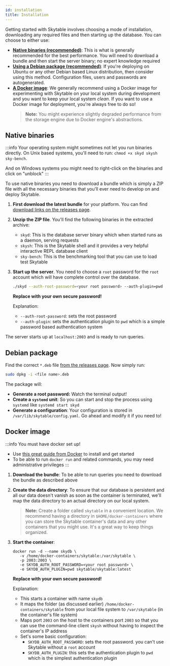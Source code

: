 ```yaml
---
id: installation
title: Installation
---
```


Getting started with Skytable involves choosing a mode of installation, downloading any required files and then starting up the database. You can choose to either use:

- [**Native binaries (recommended)**](#native-binaries): This is what is generally recommended for the best performance. You will need to download a bundle and then start the server binary; no expert knowledge required
- [**Using a Debian package (recommended)**](#debian-package): If you're deploying on Ubuntu or any other Debian based Linux distribution, then consider using this method. Configuration files, users and passwords are autogenerated. 
- [**A Docker image**](#docker-image): We generally recommend using a Docker image for experimenting with Skytable on your local system during development and you want to keep your local system *clean*. If you want to use a Docker image for deployment, you're always free to do so!
  > **Note:** You might experience slightly degraded performance from the storage engine due to Docker engine's abstractions.

## Native binaries

:::info
Your operating system might sometimes not let you run binaries directly. On Unix based systems, you'll need to run: `chmod +x skyd skysh sky-bench`.

And on Windows systems you might need to right-click on the binaries and click on "unblock"
:::

To use native binaries you need to download a bundle which is simply a ZIP file with all the necessary binaries that you'll ever need to develop on and deploy Skytable.

1. **First download the latest bundle** for your platform. You can find [download links on the releases page](https://github.com/skytable/skytable/releases).
2. **Unzip the ZIP file**. You'll find the following binaries in the extracted archive:
   - `skyd`: This is the database server binary which when started runs as a daemon, serving requests
   - `skysh`: This is the Skytable shell and it provides a very helpful interactive REPL database client
   - `sky-bench`: This is the benchmarking tool that you can use to load test Skytable
3. **Start up the server**. You need to choose a `root` password for the `root` account which will have complete control over the database.
    ```bash
    ./skyd --auth-root-password=<your root password> --auth-plugin=pwd
    ```
    **Replace with your own secure password!**

    Explanation:
    - `--auth-root-password`: sets the root password
    - `--auth-plugin`: sets the authentication plugin to `pwd` which is a simple password based authentication system

The server starts up at `localhost:2003` and is ready to run queries.

## Debian package

Find the correct `*.deb` file [from the releases page](https://github.com/skytable/skytable/releases). Now simply run:
```sh
sudo dpkg -i <file name>.deb
```
The package will:
- **Generate a root password:** Watch the terminal output!
- **Create a `systemd` unit**: So you can start and stop the process using `systemd` like `systemd start skyd`
- **Generate a configuration**: Your configuration is stored in `/var/lib/skytable/config.yaml`. Go ahead and modify it if you need to!

## Docker image

:::info You must have docker set up!
- Use [this great guide from Docker](https://docs.docker.com/engine/install/) to install and get started
- To be able to run `docker run` and related commands, you may need administrative privileges
:::

1. **Download the bundle**: To be able to run queries you need to download the bundle as described above
2. **Create the data directory**: To ensure that our database is persistent and all our data doesn't vanish as soon as the container is terminated, we'll map the data directory to an actual directory on our local system.
    > **Note:** Create a folder called `skytable` in a convenient location. We recommend having a directory in `$HOME/docker-containers` where you can store the Skytable container's data and any other containers that you might use. It's a great way to keep things organized.
3. **Start the container**:
     ```shell
     docker run -d --name skydb \
        -v /home/docker-containers/skytable:/var/skytable \
        -p 2003:2003 \
        -e SKYDB_AUTH_ROOT_PASSWORD=<your root password> \
        -e SKYDB_AUTH_PLUGIN=pwd skytable/skytable:latest
     ```
     **Replace with your own secure password!**

     Explanation:
     - This starts a container with name `skydb`
     - It maps the folder (as discussed earlier) `/home/docker-containers/skytable` from your local file system to `/var/skytable` (in the container's file system)
     - Maps port `2003` on the host to the containers port `2003` so that you can use the command-line client `skysh` without having to inspect the container's IP address
     - Set's some basic configuration:
       - `SKYDB_AUTH_ROOT_PASSWORD`: sets the root password. you can't use Skytable without a `root` account
       - `SKYDB_AUTH_PLUGIN`: this sets the authentication plugin to `pwd` which is the simplest authentication plugin

